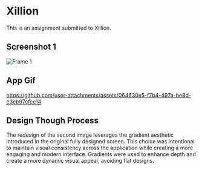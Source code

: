 # Xillion
This is an assignment submitted to Xillion.

## Screenshot 1
![Frame 1](https://github.com/user-attachments/assets/089478b5-5755-49a1-a29a-f7c2f947d7d7)

## App Gif
https://github.com/user-attachments/assets/064630e5-f7b4-497a-be8d-e3eb97cfcc14

## Design Though Process
The redesign of the second image leverages the gradient aesthetic introduced in the original fully designed screen. This choice was intentional to maintain visual consistency across the application while creating a more engaging and modern interface. Gradients were used to enhance depth and create a more dynamic visual appeal, avoiding flat designs.
